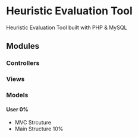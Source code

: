 # Heuristic Evaluation Tool
Heuristic Evaluation Tool built with PHP & MySQL

## Modules
### Controllers


### Views


### Models
#### User 0%

- MVC Strcuture
- Main Structure 10%
